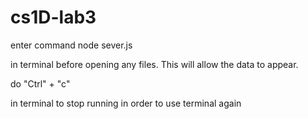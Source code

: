 # cs1D-lab3

enter command
node sever.js

in terminal before opening any files. This will allow the data to appear.

do
"Ctrl" + "c"

in terminal to stop running in order to use terminal again